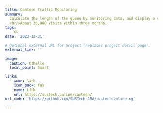 ```yaml
---
title: Canteen Traffic Monitoring
summary: 
  Calculate the length of the queue by monitoring data, and display a chart showing the changes in queue length.
  <br/>About 30,000 visits within three months.
tags:
  - CS
date: '2023-12-31'

# Optional external URL for project (replaces project detail page).
external_link: ''

image:
  caption: Othello
  focal_point: Smart

links:
  - icon: link
    icon_pack: fas
    name: Link
    url: https://sustech.online/canteen/
url_code: 'https://github.com/SUSTech-CRA/sustech-online-ng'

---
```

